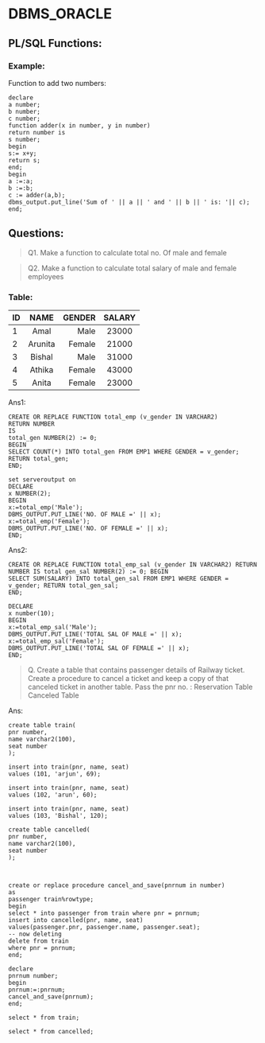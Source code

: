# DBMS_ORACLE

## PL/SQL Functions:

### Example:

Function to add two numbers:

```
declare
a number;
b number;
c number;
function adder(x in number, y in number)
return number is 
s number;
begin
s:= x+y;
return s;
end;
begin
a :=:a;
b :=:b;
c := adder(a,b);
dbms_output.put_line('Sum of ' || a || ' and ' || b || ' is: '|| c);
end;
```
## Questions:

> Q1. Make a function to calculate total no. Of male and female

> Q2. Make a function to calculate total salary of male and female employees

### Table:

| ID  | NAME      | GENDER | SALARY   |
| :---|:---------:| -----: | :-------:|
| 1   | Amal      | Male   |  23000   |
| 2   | Arunita   | Female |  21000   |
| 3   | Bishal    | Male   |  31000   |
| 4   | Athika    | Female |  43000   |
| 5   | Anita     | Female |  23000   |


Ans1:
```
CREATE OR REPLACE FUNCTION total_emp (v_gender IN VARCHAR2) 
RETURN NUMBER 
IS 
total_gen NUMBER(2) := 0; 
BEGIN
SELECT COUNT(*) INTO total_gen FROM EMP1 WHERE GENDER = v_gender;
RETURN total_gen;
END;

set serveroutput on
DECLARE
x NUMBER(2);
BEGIN
x:=total_emp('Male');
DBMS_OUTPUT.PUT_LINE('NO. OF MALE =' || x);
x:=total_emp('Female');
DBMS_OUTPUT.PUT_LINE('NO. OF FEMALE =' || x);
END;
```

Ans2:
```
CREATE OR REPLACE FUNCTION total_emp_sal (v_gender IN VARCHAR2) RETURN NUMBER IS total gen_sal NUMBER(2) := 0; BEGIN
SELECT SUM(SALARY) INTO total_gen_sal FROM EMP1 WHERE GENDER = v_gender; RETURN total_gen_sal;
END;

DECLARE
x number(10); 
BEGIN
x:=total_emp_sal('Male'); 
DBMS_OUTPUT.PUT_LINE('TOTAL SAL OF MALE =' || x);
x:=total_emp_sal('Female'); 
DBMS_OUTPUT.PUT_LINE('TOTAL SAL OF FEMALE =' || x);
END;
```

> Q. Create a table that contains passenger details of Railway ticket. Create a procedure to cancel a ticket and keep a copy of that canceled ticket in another table.
    Pass the pnr no. :
      Reservation Table 
      Canceled Table
      
 Ans:
 
 ```
 create table train(
pnr number,
name varchar2(100),
seat number
);

insert into train(pnr, name, seat)
values (101, 'arjun', 69); 

insert into train(pnr, name, seat)
values (102, 'arun', 60); 

insert into train(pnr, name, seat)
values (103, 'Bishal', 120); 

create table cancelled(
pnr number,
name varchar2(100),
seat number
);



create or replace procedure cancel_and_save(pnrnum in number)
as
passenger train%rowtype;
begin
select * into passenger from train where pnr = pnrnum;
insert into cancelled(pnr, name, seat)
values(passenger.pnr, passenger.name, passenger.seat);
-- now deleting
delete from train
where pnr = pnrnum;
end;

declare
pnrnum number;
begin
pnrnum:=:pnrnum;
cancel_and_save(pnrnum);
end;

select * from train;

select * from cancelled;
 ```
